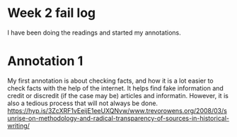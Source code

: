 # Week 2 fail log
I have been doing the readings and started my annotations.

# Annotation 1
My first annotation is about checking facts, and how it is a lot easier to check facts with the help of the internet. It helps find fake information and credit or discredit (if the case may be) articles and informatin. However, it is also a tedious process that will not always be done.
https://hyp.is/3ZcXRF1vEeijE1eeUXQNvw/www.trevorowens.org/2008/03/sunrise-on-methodology-and-radical-transparency-of-sources-in-historical-writing/
